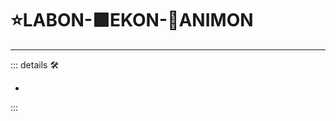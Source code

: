 # ⭐<labor>LABON</labor>-🟩<ekos>EKON</ekos>-💜<anima>ANIMON</anima>

---

<!-- =================================================== -->
<!-- =================================================== -->
<!-- =================================================== -->
<!-- =================================================== -->
<!-- =================================================== -->
::: details 🛠

-

:::